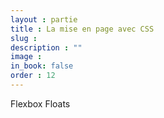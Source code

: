 ```yaml
---
layout : partie
title : La mise en page avec CSS
slug : 
description : ""
image : 
in_book: false
order : 12
---
```


Flexbox
Floats

